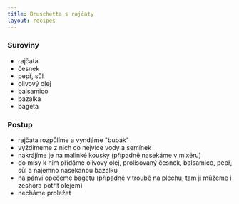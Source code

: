 ```yaml
---
title: Bruschetta s rajčaty
layout: recipes
---
```


### Suroviny
- rajčata
- česnek
- pepř, sůl
- olivový olej
- balsamico
- bazalka
- bageta

### Postup

- rajčata rozpůlíme a vyndáme "bubák"
- vyždímeme z nich co nejvíce vody a semínek
- nakrájíme je na malinké kousky (případně nasekáme v mixéru)
- do mísy k nim přidáme olivový olej, prolisovaný česnek, balsamico, pepř, sůl a najemno nasekanou bazalku
- na pánvi opečeme bagetu (případně v troubě na plechu, tam ji můžeme i zeshora potřít olejem)
- necháme proležet
